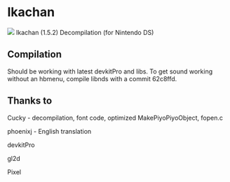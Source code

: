 # Ikachan
<img src="https://github.com/tilderain/IkachanDS/blob/master/preview.jpg">
Ikachan (1.5.2) Decompilation (for Nintendo DS)

## Compilation
Should be working with latest devkitPro and libs. To get sound working without an hbmenu, compile libnds with a commit 62c8ffd.

## Thanks to
Cucky - decompilation, font code, optimized MakePiyoPiyoObject, fopen.c

phoenixj - English translation

devkitPro

gl2d

Pixel


